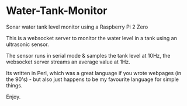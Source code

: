# Water-Tank-Monitor
Sonar water tank level monitor using a Raspberry Pi 2 Zero

This is a websocket server to monitor the water level in a tank using an ultrasonic sensor.

The sensor runs in serial mode & samples the tank level at 10Hz, the websocket server streams an average value at 1Hz.

Its written in Perl, which was a great language if you wrote webpages (in the 90's) - but also just happens to be my favourite language for simple things.

Enjoy.
